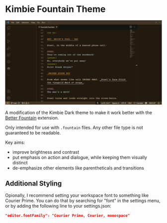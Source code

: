 # Kimbie Fountain Theme

![](https://github.com/swift502/KimbieFountain/raw/HEAD/images/preview.png)

A modification of the Kimbie Dark theme to make it work better with the [Better Fountain](https://marketplace.visualstudio.com/items?itemName=piersdeseilligny.betterfountain) extension.

Only intended for use with `.fountain` files. Any other file type is not guaranteed to be readable.

Key aims:

- improve brightness and contrast
- put emphasis on action and dialogue, while keeping them visually distinct
- de-emphasize other elements like parentheticals and transitions

## Additional Styling

Opionally, I recommend setting your workspace font to something like Courier Prime. You can do that by searching for "font" in the settings menu, or by adding the following line to your settings.json:

```json
"editor.fontFamily": "Courier Prime, Courier, monospace"
```

<!--

Dev notes:
  - `npm install -g vsce`
  - `vsce publish`
Extension admin: https://marketplace.visualstudio.com/manage/
Tokens: https://swift502.visualstudio.com/_usersSettings/tokens

-->
